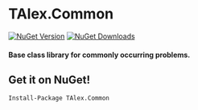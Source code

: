 # TAlex.Common
[![NuGet Version](http://img.shields.io/nuget/v/TAlex.Common.svg?style=flat)](https://www.nuget.org/packages/TAlex.Common/) [![NuGet Downloads](http://img.shields.io/nuget/dt/TAlex.Common.svg?style=flat)](https://www.nuget.org/packages/TAlex.Common/)
#### Base class library for commonly occurring problems.

## Get it on NuGet!

    Install-Package TAlex.Common
